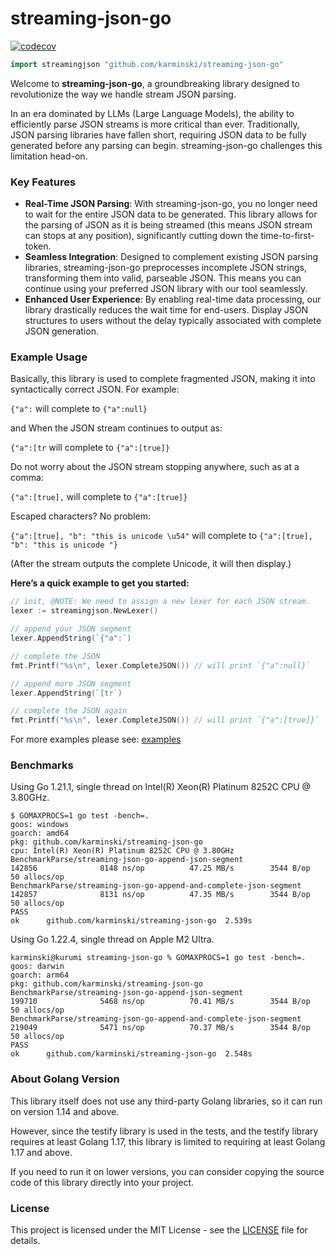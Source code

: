 # streaming-json-go

[![codecov](https://codecov.io/github/karminski/streaming-json-go/graph/badge.svg?token=FOIHJ1NA7U)](https://codecov.io/github/karminski/streaming-json-go)


```go
import streamingjson "github.com/karminski/streaming-json-go"
```

Welcome to **streaming-json-go**, a groundbreaking library designed to revolutionize the way we handle stream JSON parsing.  

In an era dominated by LLMs (Large Language Models), the ability to efficiently parse JSON streams is more critical than ever. Traditionally, JSON parsing libraries have fallen short, requiring JSON data to be fully generated before any parsing can begin. streaming-json-go challenges this limitation head-on.

### Key Features

- **Real-Time JSON Parsing**: With streaming-json-go, you no longer need to wait for the entire JSON data to be generated. This library allows for the parsing of JSON as it is being streamed (this means JSON stream can stops at any position), significantly cutting down the time-to-first-token.
- **Seamless Integration**: Designed to complement existing JSON parsing libraries, streaming-json-go preprocesses incomplete JSON strings, transforming them into valid, parseable JSON. This means you can continue using your preferred JSON library with our tool seamlessly.
- **Enhanced User Experience**: By enabling real-time data processing, our library drastically reduces the wait time for end-users. Display JSON structures to users without the delay typically associated with complete JSON generation.

### Example Usage

Basically, this library is used to complete fragmented JSON, making it into syntactically correct JSON. For example:

```{"a":``` will complete to ```{"a":null}```

and When the JSON stream continues to output as:

```{"a":[tr``` will complete to ```{"a":[true]}```

Do not worry about the JSON stream stopping anywhere, such as at a comma:

```{"a":[true],``` will complete to ```{"a":[true]}```

Escaped characters? No problem:  

```{"a":[true], "b": "this is unicode \u54"``` will complete to ```{"a":[true], "b": "this is unicode "}``` 

(After the stream outputs the complete Unicode, it will then display.)


**Here’s a quick example to get you started:**

```go
// init, @NOTE: We need to assign a new lexer for each JSON stream.
lexer := streamingjson.NewLexer()

// append your JSON segment
lexer.AppendString(`{"a":`)

// complete the JSON
fmt.Printf("%s\n", lexer.CompleteJSON()) // will print `{"a":null}`

// append more JSON segment
lexer.AppendString(`[tr`)

// complete the JSON again
fmt.Printf("%s\n", lexer.CompleteJSON()) // will print `{"a":[true]}`
```


For more examples please see: [examples](./examples/)

### Benchmarks

Using Go 1.21.1, single thread on Intel(R) Xeon(R) Platinum 8252C CPU @ 3.80GHz.

```
$ GOMAXPROCS=1 go test -bench=.
goos: windows
goarch: amd64
pkg: github.com/karminski/streaming-json-go
cpu: Intel(R) Xeon(R) Platinum 8252C CPU @ 3.80GHz
BenchmarkParse/streaming-json-go-append-json-segment                142856              8148 ns/op          47.25 MB/s        3544 B/op         50 allocs/op
BenchmarkParse/streaming-json-go-append-and-complete-json-segment   142857              8131 ns/op          47.35 MB/s        3544 B/op         50 allocs/op
PASS
ok      github.com/karminski/streaming-json-go  2.539s
```

Using Go 1.22.4, single thread on Apple M2 Ultra.
```
karminski@kurumi streaming-json-go % GOMAXPROCS=1 go test -bench=.
goos: darwin
goarch: arm64
pkg: github.com/karminski/streaming-json-go
BenchmarkParse/streaming-json-go-append-json-segment                199710              5468 ns/op          70.41 MB/s        3544 B/op         50 allocs/op
BenchmarkParse/streaming-json-go-append-and-complete-json-segment   219049              5471 ns/op          70.37 MB/s        3544 B/op         50 allocs/op
PASS
ok  	github.com/karminski/streaming-json-go	2.548s
```

### About Golang Version

This library itself does not use any third-party Golang libraries, so it can run on version 1.14 and above. 

However, since the testify library is used in the tests, and the testify library requires at least Golang 1.17, this library is limited to requiring at least Golang 1.17 and above. 

If you need to run it on lower versions, you can consider copying the source code of this library directly into your project.


### License

This project is licensed under the MIT License - see the [LICENSE](./LICENSE) file for details.
